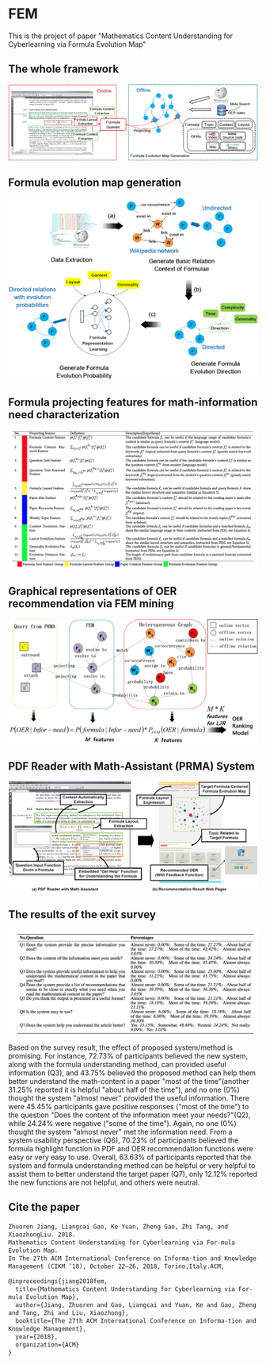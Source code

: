 # FEM
This is the project of paper "Mathematics Content Understanding for Cyberlearning via Formula Evolution Map"

## The whole framework
![](/graphs/frame.png)


## Formula evolution map generation
![](/graphs/femgenerate.png)

## Formula projecting features for math-information need characterization
![](/graphs/feature.png)

## Graphical representations of OER recommendation via FEM mining
![](/graphs/oer_merge.png)

## PDF Reader with Math-Assistant (PRMA) System
![](/graphs/system.png)

## The results of the exit survey
![](/graphs/survey.png)

Based on the survey result, the effect of proposed system/method is promising. For instance, 72.73\% of participants believed the new system, along with the formula understanding method, can provided useful information (Q3), and 43.75\% believed the proposed method can help them better understand the math-content in a paper "most of the time"(another 31.25\% reported it is helpful "about half of the time"), and no one (0\%) thought the system "almost never" provided the useful information. There were 45.45\% participants gave positive responses ("most of the time") to the question "Does the content of the information meet your needs?"(Q2), while 24.24\% were negative ("some of the time”). Again, no one (0\%) thought the system "almost never" met the information need. From a system usability perspective (Q6), 70.23\% of participants believed the formula highlight function in PDF and OER recommendation functions were easy or very easy to use. Overall, 63.63\% of participants reported that the system and formula understanding method can be helpful or very helpful to assist them to better understand the target paper (Q7), only 12.12\% reported the new functions are not helpful, and others were neutral.



## Cite the paper
```
Zhuoren Jiang, Liangcai Gao, Ke Yuan, Zheng Gao, Zhi Tang, and XiaozhongLiu. 2018. 
Mathematics Content Understanding for Cyberlearning via For-mula Evolution Map. 
In The 27th ACM International Conference on Informa-tion and Knowledge Management (CIKM ’18), October 22–26, 2018, Torino,Italy.ACM, 
```
```
@inproceedings{jiang2018fem,
  title={Mathematics Content Understanding for Cyberlearning via For-mula Evolution Map},
  author={Jiang, Zhuoren and Gao, Liangcai and Yuan, Ke and Gao, Zheng and Tang, Zhi and Liu, Xiaozhong},
  booktitle={The 27th ACM International Conference on Informa-tion and Knowledge Management},
  year={2018},
  organization={ACM}
}
```
